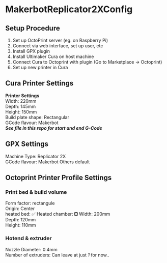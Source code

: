 # MakerbotReplicator2XConfig

## Setup Procedure

1. Set up OctoPrint server (eg. on Raspberry Pi)  
2. Connect via web interface, set up user, etc  
3. Install GPX plugin  
4. Install Ultimaker Cura on host machine  
5. Connect Cura to Octoprint with plugin (Go to Marketplace -> Octoprint)  
6. Set up new printer in Cura  

## Cura Printer Settings
**Printer Settings**  
Width: 220mm  
Depth: 145mm  
Height: 150mm  
Build plate shape: Rectangular  
GCode flavour: Makerbot  
***See file in this repo for start and end G-Code***

## GPX Settings
Machine Type: Replicator 2X  
GCode flavour: Makerbot
Others default

## Octoprint Printer Profile Settings
### Print bed & build volume
Form factor: rectangule  
Origin: Center  
heated bed: ✅ 
Heated chamber: ❎ 
Width: 200mm  
Depth: 120mm  
Height: 110mm 

### Hotend & extruder
Nozzle Diameter: 0.4mm  
Number of extruders: Can leave at just *1* for now..
